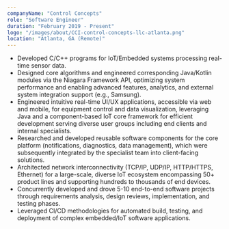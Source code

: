 ```yaml
---
companyName: "Control Concepts"
role: "Software Engineer"
duration: "February 2019 - Present"
logo: "/images/about/CCI-control-concepts-llc-atlanta.png"
location: "Atlanta, GA (Remote)"
---
```


- Developed C/C++ programs for IoT/Embedded systems processing real-time sensor data.
- Designed core algorithms and engineered corresponding Java/Kotlin modules via the Niagara Framework API, optimizing system
performance and enabling advanced features, analytics, and external system integration support (e.g., Samsung).
- Engineered intuitive real-time UI/UX applications, accessible via web and mobile, for equipment control and data visualization,
leveraging Java and a component-based IoT core framework for efficient development serving diverse user groups including end
clients and internal specialists.
- Researched and developed reusable software components for the core platform (notifications, diagnostics, data management),
which were subsequently integrated by the specialist team into client-facing solutions.
- Architected network interconnectivity (TCP/IP, UDP/IP, HTTP/HTTPS, Ethernet) for a large-scale, diverse IoT ecosystem
encompassing 50+ product lines and supporting hundreds to thousands of end devices.
- Concurrently developed and drove 5-10 end-to-end software projects through requirements analysis, design reviews,
implementation, and testing phases.
- Leveraged CI/CD methodologies for automated build, testing, and deployment of complex embedded/IoT software applications.